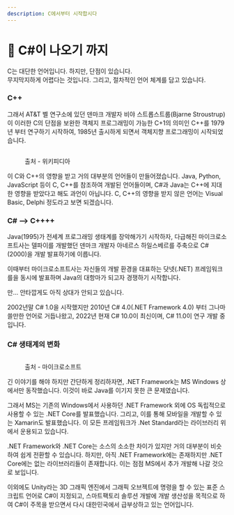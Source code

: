 ```yaml
---
description: C에서부터 시작합시다
---
```


# 🎢 C#이 나오기 까지

C는 대단한 언어입니다. 하지만, 단점이 있습니다.\
무지막지하게 어렵다는 것입니다. 그리고, 절차적인 언어 체계를 담고 있습니다.

### C++

그래서 AT\&T 벨 연구소에 있던 덴마크 개발자 비야 스트롭스트룹(Bjarne Stroustrup)이 이러한 C의 단점을 보완한 객체지 프로그래밍이 가능한 C+1의 의미인 C++를 1979년 부터 연구하기 시작하여, 1985년 출시하게 되면서 객체지향 프로그래밍이 시작되었습니다.

<figure><img src="https://upload.wikimedia.org/wikipedia/commons/0/0e/Bjarne-stroustrup_(cropped).jpg" alt=""><figcaption><p>출처 - 위키피디아</p></figcaption></figure>

이 C와 C++의 영향을 받고 거의 대부분의 언어들이 만들어졌습니다. Java, Python, JavaScript 등이 C, C++를 참조하여 개발된 언어들이며, C#과 Java는 C++에 지대한 영향을 받았다고 해도 과언이 아닙니다. C, C++의 영향을 받지 않은 언어는 Visual Basic, Delphi 정도라고 보면 되겠습니다.

### C# --> C++++

Java(1995)가 전세계 프로그래밍 생태계를 장악해가기 시작하자, 다급해진 마이크로소프트사는 델파이를 개발했던 덴마크 개발자 아네르스 하일스베르를 주축으로 C#(2000)을 개발 발표하기에 이릅니다.&#x20;

이때부터 마이크로소프트사는 자신들의 개발 환경을 대표하는 닷넷(.NET) 프레임워크를을 동시에 발표하며 Java의 대항마가 되고자 경쟁하기 시작합니다.

만... 안타깝게도 아직 상대가 안되고 있습니다.

2002년말 C# 1.0을 시작했지만 2010년 C# 4.0(.NET Framework 4.0) 부터 그나마 쓸만한 언어로 거듭나왔고, 2022년 현재 C# 10.0이 최신이며, C# 11.0이 연구 개발 중입니다.

### C# 생태계의 변화

<figure><img src="https://learn.microsoft.com/ko-kr/dotnet/standard/library-guidance/media/cross-platform-targeting/platforms-netstandard.png" alt=""><figcaption><p>출처 - 마이크로소프트</p></figcaption></figure>

긴 이야기를 해야 하지만 간단하게 정리하자면, .NET Framework는 MS Windows 상에서만 동작했습니다. 이것이 바로 Java를 이기지 못한 큰 문제였습니다.

그래서 MS는 기존의 Windows에서 사용하던 .NET Framework 외에 OS 독립적으로 사용할 수 있는 .NET Core를 발표했습니다. 그리고, 이를 통해 모바일을 개발할 수 있는 Xamarin도 발표했습니다. 이 모든 프레임워크가 .Net Standard라는 라이브러리 위에서 운용되고 있습니다.

.NET Framework와 .NET Core는 소스의 소소한 차이가 있지만 거의 대부분이 비슷하여 쉽게 전환할 수 있습니다. 하지만, 아직 .NET Framework에는 존재하지만 .NET Core에는 없는 라이브러리들이 존재합니다. 이는 점점 MS에서 추가 개발해 나갈 것으로 보입니다.

이외에도 Unity라는 3D 그래픽 엔진에서 그래픽 오브젝트에 명령을 할 수 있는 표준 스크립트 언어로 C#이 지정되고, 스마트팩토리 솔루션 개발에 개발 생산성을 목적으로 하여 C#이 주목을 받으면서 다시 대한민국에서 급부상하고 있는 언어입니다.
